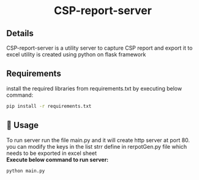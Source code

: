 <h1 align="center">CSP-report-server</h1>

## Details
CSP-report-server is a utility server to capture CSP report and export it to excel
utility is created using python on flask framework

## Requirements
install the required libraries from requirements.txt by executing below command:
```sh
pip install -r requirements.txt
```
## 🚀 Usage
To run server run the file main.py and it will create http server at port 80.<br>
you can modify the keys in the list strr define in rerpotGen.py file which needs to be exported in excel sheet<br>
<b>Execute below command to run server:</b>
```sh
python main.py
```

